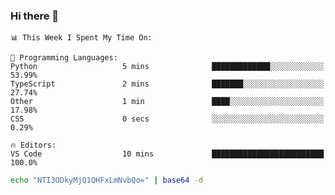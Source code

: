 ### Hi there 👋

<!--START_SECTION:waka-->
```text
📊 This Week I Spent My Time On: 

💬 Programming Languages: 
Python                   5 mins              █████████████░░░░░░░░░░░░   53.99% 
TypeScript               2 mins              ███████░░░░░░░░░░░░░░░░░░   27.74% 
Other                    1 min               ████░░░░░░░░░░░░░░░░░░░░░   17.98% 
CSS                      0 secs              ░░░░░░░░░░░░░░░░░░░░░░░░░   0.29%

🔥 Editors: 
VS Code                  10 mins             █████████████████████████   100.0%
```


<!--END_SECTION:waka-->

```bash
echo "NTI3ODkyMjQ1QHFxLmNvbQo=" | base64 -d
```
